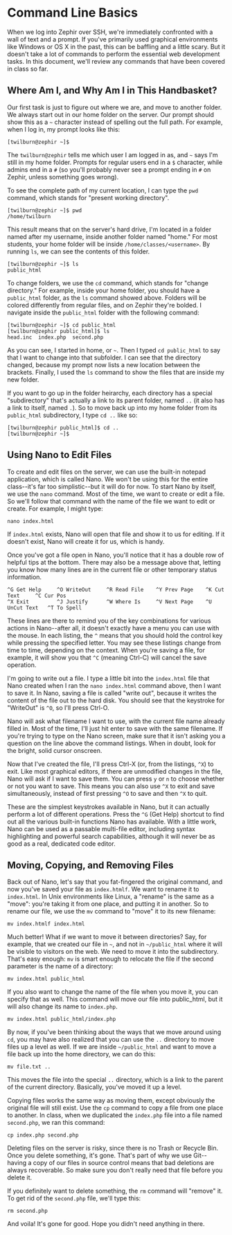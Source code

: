 Command Line Basics
===================

When we log into Zephir over SSH, we're immediately confronted with a wall of text and a prompt. If you've primarily used graphical environments like Windows or OS X in the past, this can be baffling and a little scary. But it doesn't take a lot of commands to perform the essential web development tasks. In this document, we'll review any commands that have been covered in class so far.

Where Am I, and Why Am I in This Handbasket?
--------------------------------------------

Our first task is just to figure out where we are, and move to another folder. We always start out in our home folder on the server. Our prompt should show this as a `~` character instead of spelling out the full path. For example, when I log in, my prompt looks like this:

```
[twilburn@zephir ~]$
```

The `twilburn@zephir` tells me which user I am logged in as, and `~` says I'm still in my home folder. Prompts for regular users end in a `$` character, while admins end in a `#` (so you'll probably never see a prompt ending in `#` on Zephir, unless something goes wrong).

To see the complete path of my current location, I can type the `pwd` command, which stands for "present working directory".

```
[twilburn@zephir ~]$ pwd
/home/twilburn
```

This result means that on the server's hard drive, I'm located in a folder named after my username, inside another folder named "home." For most students, your home folder will be inside `/home/classes/<username>`. By running `ls`, we can see the contents of this folder.

```
[twilburn@zephir ~]$ ls
public_html
```

To change folders, we use the `cd` command, which stands for "change directory." For example, inside your home folder, you should have a `public_html` folder, as the `ls` command showed above. Folders will be colored differently from regular files, and on Zephir they're bolded. I navigate inside the `public_html` folder with the following command:

```
[twilburn@zephir ~]$ cd public_html
[twilburn@zephir public_html]$ ls
head.inc  index.php  second.php
```

As you can see, I started in home, or `~`. Then I typed `cd public_html` to say that I want to change into that subfolder. I can see that the directory changed, because my prompt now lists a new location between the brackets. Finally, I used the `ls` command to show the files that are inside my new folder.

If you want to go up in the folder heirarchy, each directory has a special "subdirectory" that's actually a link to its parent folder, named `..` (it also has a link to itself, named `.`). So to move back up into my home folder from its `public_html` subdirectory, I type `cd ..` like so:

```
[twilburn@zephir public_html]$ cd ..
[twilburn@zephir ~]$
```

Using Nano to Edit Files
------------------------

To create and edit files on the server, we can use the built-in notepad application, which is called Nano. We won't be using this for the entire class--it's far too simplistic--but it will do for now. To start Nano by itself, we use the `nano` command. Most of the time, we want to create or edit a file. So we'll follow that command with the name of the file we want to edit or create. For example, I might type:

```
nano index.html
```

If `index.html` exists, Nano will open that file and show it to us for editing. If it doesn't exist, Nano will create it for us, which is handy. 

Once you've got a file open in Nano, you'll notice that it has a double row of helpful tips at the bottom. There may also be a message above that, letting you know how many lines are in the current file or other temporary status information.

```
^G Get Help     ^O WriteOut     ^R Read File    ^Y Prev Page    ^K Cut Text     ^C Cur Pos
^X Exit         ^J Justify      ^W Where Is     ^V Next Page    ^U UnCut Text   ^T To Spell
```

These lines are there to remind you of the key combinations for various actions in Nano--after all, it doesn't exactly have a menu you can use with the mouse. In each listing, the `^` means that you should hold the control key while pressing the specified letter. You may see these listings change from time to time, depending on the context. When you're saving a file, for example, it will show you that `^C` (meaning Ctrl-C) will cancel the save operation.

I'm going to write out a file. I type a little bit into the `index.html` file that Nano created when I ran the `nano index.html` command above, then I want to save it. In Nano, saving a file is called "write out", because it writes the content of the file out to the hard disk. You should see that the keystroke for "WriteOut" is `^O`, so I'll press Ctrl-O. 

Nano will ask what filename I want to use, with the current file name already filled in. Most of the time, I'll just hit enter to save with the same filename. If you're trying to type on the Nano screen, make sure that it isn't asking you a question on the line above the command listings. When in doubt, look for the bright, solid cursor onscreen.

Now that I've created the file, I'll press Ctrl-X (or, from the listings, `^X`) to exit. Like most graphical editors, if there are unmodified changes in the file, Nano will ask if I want to save them. You can press `y` or `n` to choose whether or not you want to save. This means you can also use `^X` to exit and save simultaneously, instead of first pressing `^O` to save and then `^X` to quit.

These are the simplest keystrokes available in Nano, but it can actually perform a lot of different operations. Press the `^G` (Get Help) shortcut to find out all the various built-in functions Nano has available. With a little work, Nano can be used as a passable multi-file editor, including syntax highlighting and powerful search capabilities, although it will never be as good as a real, dedicated code editor.

Moving, Copying, and Removing Files
-----------------------------------

Back out of Nano, let's say that you fat-fingered the original command, and now you've saved your file as `index.htmlf`. We want to rename it to `index.html`. In Unix environments like Linux, a "rename" is the same as a "move": you're taking it from one place, and putting it in another. So to rename our file, we use the `mv` command to "move" it to its new filename:

```
mv index.htmlf index.html
```

Much better! What if we want to move it between directories? Say, for example, that we created our file in `~`, and not in `~/public_html` where it will be visible to visitors on the web. We need to move it into the subdirectory. That's easy enough: `mv` is smart enough to relocate the file if the second parameter is the name of a directory:

```
mv index.html public_html
```

If you also want to change the name of the file when you move it, you can specify that as well. This command will move our file into public_html, but it will also change its name to `index.php`.

```
mv index.html public_html/index.php
```

By now, if you've been thinking about the ways that we move around using `cd`, you may have also realized that you can use the `..` directory to move files up a level as well. If we are inside `~/public_html` and want to move a file back up into the home directory, we can do this:

```
mv file.txt ..
```

This moves the file into the special `..` directory, which is a link to the parent of the current directory. Basically, you've moved it up a level.

Copying files works the same way as moving them, except obviously the original file will still exist. Use the `cp` command to copy a file from one place to another. In class, when we duplicated the `index.php` file into a file named `second.php`, we ran this command:

```
cp index.php second.php
```

Deleting files on the server is risky, since there is no Trash or Recycle Bin. Once you delete something, it's gone. That's part of why we use Git--having a copy of our files in source control means that bad deletions are always recoverable. So make sure you don't really need that file before you delete it.

If you definitely want to delete something, the `rm` command will "remove" it. To get rid of the `second.php` file, we'll type this:

```
rm second.php
```

And voila! It's gone for good. Hope you didn't need anything in there.